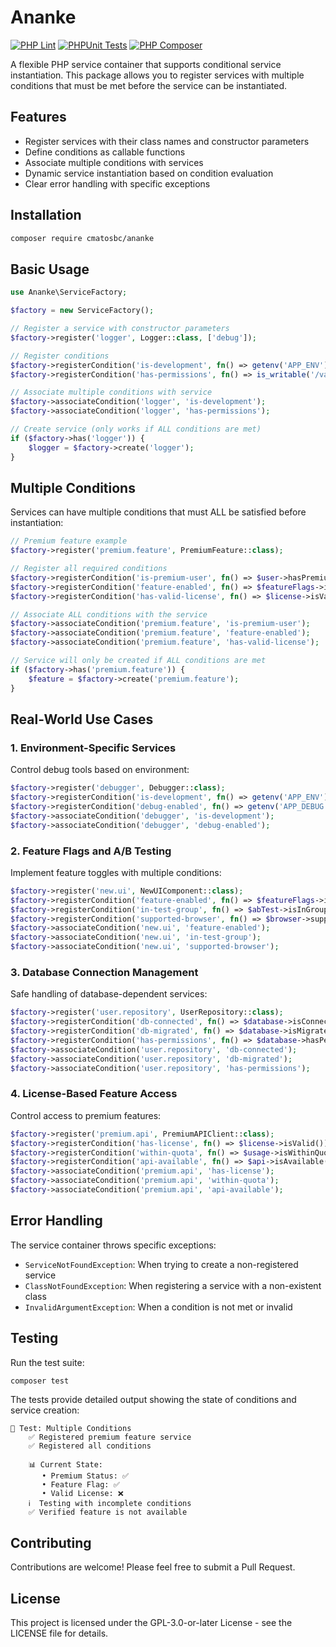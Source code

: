 # Ananke

[![PHP Lint](https://github.com/cmatosbc/ananke/actions/workflows/lint.yml/badge.svg)](https://github.com/cmatosbc/ananke/actions/workflows/lint.yml) [![PHPUnit Tests](https://github.com/cmatosbc/ananke/actions/workflows/phpunit.yml/badge.svg)](https://github.com/cmatosbc/ananke/actions/workflows/phpunit.yml) [![PHP Composer](https://github.com/cmatosbc/ananke/actions/workflows/composer.yml/badge.svg)](https://github.com/cmatosbc/ananke/actions/workflows/composer.yml)

A flexible PHP service container that supports conditional service instantiation. This package allows you to register services with multiple conditions that must be met before the service can be instantiated.

## Features

- Register services with their class names and constructor parameters
- Define conditions as callable functions
- Associate multiple conditions with services
- Dynamic service instantiation based on condition evaluation
- Clear error handling with specific exceptions

## Installation

```bash
composer require cmatosbc/ananke
```

## Basic Usage

```php
use Ananke\ServiceFactory;

$factory = new ServiceFactory();

// Register a service with constructor parameters
$factory->register('logger', Logger::class, ['debug']);

// Register conditions
$factory->registerCondition('is-development', fn() => getenv('APP_ENV') === 'development');
$factory->registerCondition('has-permissions', fn() => is_writable('/var/log'));

// Associate multiple conditions with service
$factory->associateCondition('logger', 'is-development');
$factory->associateCondition('logger', 'has-permissions');

// Create service (only works if ALL conditions are met)
if ($factory->has('logger')) {
    $logger = $factory->create('logger');
}
```

## Multiple Conditions

Services can have multiple conditions that must ALL be satisfied before instantiation:

```php
// Premium feature example
$factory->register('premium.feature', PremiumFeature::class);

// Register all required conditions
$factory->registerCondition('is-premium-user', fn() => $user->hasPremiumSubscription());
$factory->registerCondition('feature-enabled', fn() => $featureFlags->isEnabled('new-feature'));
$factory->registerCondition('has-valid-license', fn() => $license->isValid());

// Associate ALL conditions with the service
$factory->associateCondition('premium.feature', 'is-premium-user');
$factory->associateCondition('premium.feature', 'feature-enabled');
$factory->associateCondition('premium.feature', 'has-valid-license');

// Service will only be created if ALL conditions are met
if ($factory->has('premium.feature')) {
    $feature = $factory->create('premium.feature');
}
```

## Real-World Use Cases

### 1. Environment-Specific Services

Control debug tools based on environment:

```php
$factory->register('debugger', Debugger::class);
$factory->registerCondition('is-development', fn() => getenv('APP_ENV') === 'development');
$factory->registerCondition('debug-enabled', fn() => getenv('APP_DEBUG') === 'true');
$factory->associateCondition('debugger', 'is-development');
$factory->associateCondition('debugger', 'debug-enabled');
```

### 2. Feature Flags and A/B Testing

Implement feature toggles with multiple conditions:

```php
$factory->register('new.ui', NewUIComponent::class);
$factory->registerCondition('feature-enabled', fn() => $featureFlags->isEnabled('new-ui'));
$factory->registerCondition('in-test-group', fn() => $abTest->isInGroup('new-ui-test'));
$factory->registerCondition('supported-browser', fn() => $browser->supportsFeature('grid-layout'));
$factory->associateCondition('new.ui', 'feature-enabled');
$factory->associateCondition('new.ui', 'in-test-group');
$factory->associateCondition('new.ui', 'supported-browser');
```

### 3. Database Connection Management

Safe handling of database-dependent services:

```php
$factory->register('user.repository', UserRepository::class);
$factory->registerCondition('db-connected', fn() => $database->isConnected());
$factory->registerCondition('db-migrated', fn() => $database->isMigrated());
$factory->registerCondition('has-permissions', fn() => $database->hasPermissions('users'));
$factory->associateCondition('user.repository', 'db-connected');
$factory->associateCondition('user.repository', 'db-migrated');
$factory->associateCondition('user.repository', 'has-permissions');
```

### 4. License-Based Feature Access

Control access to premium features:

```php
$factory->register('premium.api', PremiumAPIClient::class);
$factory->registerCondition('has-license', fn() => $license->isValid());
$factory->registerCondition('within-quota', fn() => $usage->isWithinQuota());
$factory->registerCondition('api-available', fn() => $api->isAvailable());
$factory->associateCondition('premium.api', 'has-license');
$factory->associateCondition('premium.api', 'within-quota');
$factory->associateCondition('premium.api', 'api-available');
```

## Error Handling

The service container throws specific exceptions:

- `ServiceNotFoundException`: When trying to create a non-registered service
- `ClassNotFoundException`: When registering a service with a non-existent class
- `InvalidArgumentException`: When a condition is not met or invalid

## Testing

Run the test suite:

```bash
composer test
```

The tests provide detailed output showing the state of conditions and service creation:

```
🧪 Test: Multiple Conditions
    ✅ Registered premium feature service
    ✅ Registered all conditions
    
    📊 Current State:
       • Premium Status: ✅
       • Feature Flag: ✅
       • Valid License: ❌
    ℹ️  Testing with incomplete conditions
    ✅ Verified feature is not available
```

## Contributing

Contributions are welcome! Please feel free to submit a Pull Request.

## License

This project is licensed under the GPL-3.0-or-later License - see the LICENSE file for details.